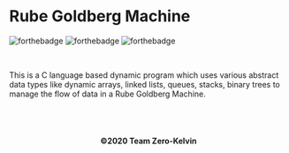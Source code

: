 <h1>Rube Goldberg Machine</h1>

  ![forthebadge](https://forthebadge.com/images/badges/built-with-love.svg)
  ![forthebadge](https://forthebadge.com/images/badges/uses-brains.svg)
  ![forthebadge](https://forthebadge.com/images/badges/check-it-out.svg)
  
  <br>
  <p>This is a C language based dynamic program which uses various abstract data types like dynamic arrays, linked lists, queues, stacks, binary trees to manage the flow of data in a Rube Goldberg Machine. </p>
  <br><br>
  <h4 align="center">
   ©2020 Team Zero-Kelvin
  </h4>

